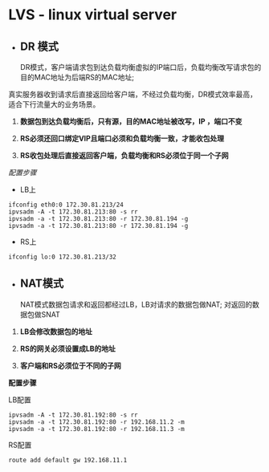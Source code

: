 # LVS - linux virtual server

* ## DR 模式

  DR模式，客户端请求包到达负载均衡虚拟的IP端口后，负载均衡改写请求包的目的MAC地址为后端RS的MAC地址;

真实服务器收到请求后直接返回给客户端，不经过负载均衡，DR模式效率最高，适合下行流量大的业务场景。

1. **数据包到达负载均衡后，只有源，目的MAC地址被改写，IP ，端口不变**

2. **RS必须还回口绑定VIP且端口必须和负载均衡一致，才能收包处理**

3. **RS收包处理后直接返回客户端，负载均衡和RS必须位于同一个子网**

*配置步骤*

* LB上

```
ifconfig eth0:0 172.30.81.213/24
ipvsadm -A -t 172.30.81.213:80 -s rr
ipvsadm -a -t 172.30.81.213:80 -r 172.30.81.194 -g
ipvsadm -a -t 172.30.81.213:80 -r 172.30.81.194 -g
```

* RS上

```
ifconfig lo:0 172.30.81.213/32
```


* ## NAT模式

  NAT模式数据包请求和返回都经过LB，LB对请求的数据包做NAT;
对返回的数据包做SNAT

1. **LB会修改数据包的地址**

2. **RS的网关必须设置成LB的地址**

3. **客户端和RS必须位于不同的子网**

**配置步骤**

LB配置
```
ipvsadm -A -t 172.30.81.192:80 -s rr
ipvsadm -a -t 172.30.81.192:80 -r 192.168.11.2 -m
ipvsadm -a -t 172.30.81.192:80 -r 192.168.11.3 -m
```

RS配置
```
route add default gw 192.168.11.1
```



